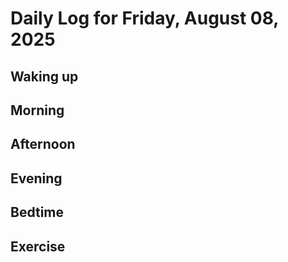 # Daily Log for Friday, August 08, 2025

## Waking up

## Morning

## Afternoon

## Evening

## Bedtime

## Exercise
